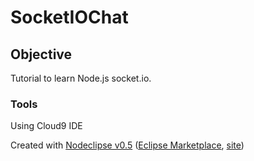 # SocketIOChat

## Objective
Tutorial to learn Node.js socket.io.

### Tools
Using Cloud9 IDE 

Created with [Nodeclipse v0.5](https://github.com/Nodeclipse/nodeclipse-1)
 ([Eclipse Marketplace](http://marketplace.eclipse.org/content/nodeclipse), [site](http://www.nodeclipse.org))   
